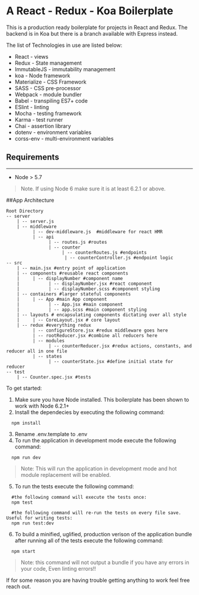 # A React - Redux - Koa Boilerplate

This is a production ready boilerplate for projects in React and Redux.
The backend is in Koa but there is a branch available with Express instead.

The list of Technologies in use are listed below:
  * React - views
  * Redux - State management
  * ImmutableJS - immutability management
  * koa - Node framework
  * Materialize - CSS Framework
  * SASS - CSS pre-processor
  * Webpack - module bundler
  * Babel - transpiling ES7+ code
  * ESlint - linting
  * Mocha - testing framework
  * Karma - test runner
  * Chai - assertion library
  * dotenv - environment variables
  * corss-env - multi-environment variables

## Requirements

---

* Node > 5.7

> Note. If using Node 6 make sure it is at least 6.2.1 or above.


##App Architecture

```
Root Directory
-- server
    | -- server.js
    | -- middleware
          | -- dev-middleware.js  #middleware for react HMR
          | -- api
                | -- routes.js #routes
                | -- counter
                     | -- counterRoutes.js #endpoints
                      | -- counterController.js #endpoint logic
-- src
    | -- main.jsx #entry point of application
    | -- components #reusable react components
    |     | -- displayNumber #component name
    |           | -- displayNumber.jsx #react component
    |           | -- displayNumber.scss #component styling
    | -- containers #larger stateful components
    |     | -- App #main App component
    |           | -- App.jsx #main component
    |           | -- app.scss #main component styling
    | -- layouts # encapsulating components dictating over all style
    |     | -- CoreLayout.jsx # core layout
    | -- redux #everything redux
          | -- configureStore.jsx #redux middleware goes here
          | -- rootReducer.jsx #combine all reducers here
          | -- modules
                | -- counterReducer.jsx #redux actions, constants, and reducer all in one file
          | -- states
                | -- counterState.jsx #define initial state for reducer
-- test
    | -- Counter.spec.jsx #tests

```

To get started:
1. Make sure you have Node installed. This boilerplate has been shown to work with Node 6.2.1+
2. Install the dependecies by executing the following command:
  ```shell
    npm install
  ```
3. Rename .env.template to .env
4. To run the application in development mode execute the following command:

  ```shell
    npm run dev
  ```

  >Note: This will run the application in development mode and hot module replacement will be enabled.

5. To run the tests execute the following command:
  ```shell
    #the following command will execute the tests once:
    npm test

    #the following command will re-run the tests on every file save. Useful for writing tests:
    npm run test:dev
  ```
6. To build a minified, uglified, production verison of the application bundle after running all of the tests execute the following command:

  ```shell
    npm start
  ```

  >Note: this command will not output a bundle if you have any errors in your code, Even linting errors!!

If for some reason you are having trouble getting anything to work feel free reach out.
